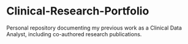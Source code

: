 # Clinical-Research-Portfolio
Personal repository documenting my previous work as a Clinical Data Analyst, including co-authored research publications.
